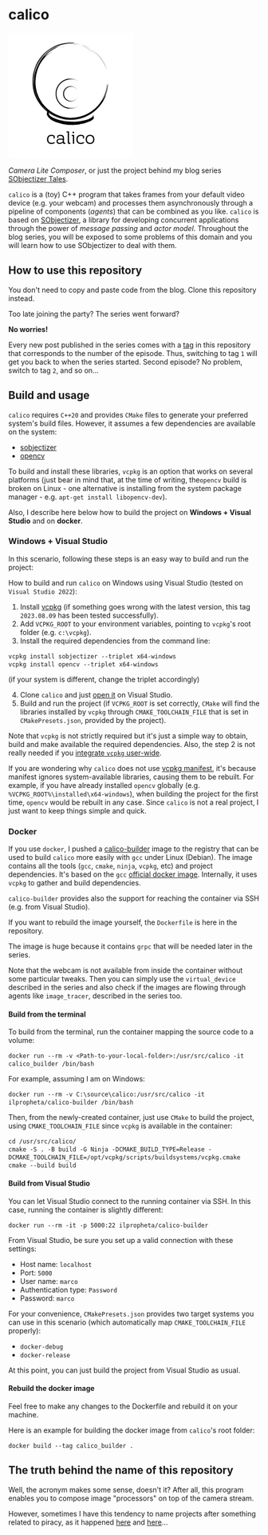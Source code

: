 # calico

[![calico logo](calico.png)](calico.png)

*Camera Lite Composer*, or just the project behind my blog series [SObjectizer Tales](https://marcoarena.wordpress.com/category/sobjectizer-tales).

`calico` is a (toy) C++ program that takes frames from your default video device (e.g. your webcam) and processes them asynchronously through a pipeline of components (*agents*) that can be combined as you like. `calico` is based on  [SObjectizer](https://github.com/stiffstream/sobjectizer), a library for developing concurrent applications through the power of *message passing* and *actor model*. Throughout the blog series, you will be exposed to some problems of this domain and you will learn how to use SObjectizer to deal with them.

## How to use this repository

You don't need to copy and paste code from the blog. Clone this repository instead.

Too late joining the party? The series went forward?

**No worries!**

Every new post published in the series comes with a [tag](https://github.com/ilpropheta/calico/tags) in this repository that corresponds to the number of the episode. Thus, switching to tag `1` will get you back to when the series started. Second episode? No problem, switch to tag `2`, and so on...

## Build and usage

`calico` requires `C++20` and provides `CMake` files to generate your preferred system's build files. However, it assumes a few dependencies are available on the system:

- [sobjectizer](https://github.com/stiffstream/sobjectizer)
- [opencv](https://github.com/opencv/opencv)

To build and install these libraries, `vcpkg` is an option that works on several platforms (just bear in mind that, at the time of writing, the`opencv` build is broken on Linux - one alternative is installing from the system package manager - e.g. `apt-get install libopencv-dev`).

Also, I describe here below how to build the project on **Windows + Visual Studio** and on **docker**.

### Windows + Visual Studio

In this scenario, following these steps is an easy way to build and run the project:

How to build and run `calico` on Windows using Visual Studio (tested on `Visual Studio 2022`):

1. Install [vcpkg](https://vcpkg.io/) (if something goes wrong with the latest version, this tag `2023.08.09` has been tested successfully).
2. Add `VCPKG_ROOT` to your environment variables, pointing to `vcpkg`'s root folder (e.g. `c:\vcpkg`).
3. Install the required dependencies from the command line:

```
vcpkg install sobjectizer --triplet x64-windows
vcpkg install opencv --triplet x64-windows
```
(if your system is different, change the triplet accordingly)

4. Clone `calico` and just [open it](https://learn.microsoft.com/en-us/cpp/build/open-folder-projects-cpp?view=msvc-170) on Visual Studio.
5. Build and run the project (if `VCPKG_ROOT` is set correctly, `CMake` will find the libraries installed by `vcpkg` through  `CMAKE_TOOLCHAIN_FILE` that is set in `CMakePresets.json`, provided by the project).

Note that `vcpkg` is not strictly required but it's just a simple way to obtain, build and make available the required dependencies. Also, the step 2 is not really needed if you [integrate `vcpkg` user-wide](https://learn.microsoft.com/en-us/vcpkg/commands/integrate).

If you are wondering why `calico` does not use [vcpkg manifest](https://learn.microsoft.com/en-us/vcpkg/users/manifests), it's because manifest ignores system-available libraries, causing them to be rebuilt. For example, if you have already installed `opencv` globally (e.g. `%VCPKG_ROOT%\installed\x64-windows`), when building the project for the first time, `opencv` would be rebuilt in any case. Since `calico` is not a real project, I just want to keep things simple and quick.

### Docker

If you use `docker`, I pushed a [calico-builder](https://hub.docker.com/repository/docker/ilpropheta/calico-builder/) image to the registry that can be used to build `calico` more easily with `gcc` under Linux (Debian). The image contains all the tools (`gcc`, `cmake`, `ninja`, `vcpkg`, etc) and project dependencies. It's based on the `gcc` [official docker image](https://hub.docker.com/_/gcc). Internally, it uses `vcpkg` to gather and build dependencies.

`calico-builder` provides also the support for reaching the container via SSH (e.g. from Visual Studio).

If you want to rebuild the image yourself, the `Dockerfile` is here in the repository.

The image is huge because it contains `grpc` that will be needed later in the series.

Note that the webcam is not available from inside the container without some particular tweaks. Then you can simply use the `virtual_device` described in the series and also check if the images are flowing through agents like `image_tracer`, described in the series too.

#### Build from the terminal

To build from the terminal, run the container mapping the source code to a volume:

```
docker run --rm -v <Path-to-your-local-folder>:/usr/src/calico -it calico_builder /bin/bash
```

For example, assuming I am on Windows:

```
docker run --rm -v C:\source\calico:/usr/src/calico -it ilpropheta/calico-builder /bin/bash
```

Then, from the newly-created container, just use `CMake` to build the project, using `CMAKE_TOOLCHAIN_FILE` since `vcpkg` is available in the container:

```
cd /usr/src/calico/
cmake -S . -B build -G Ninja -DCMAKE_BUILD_TYPE=Release -DCMAKE_TOOLCHAIN_FILE=/opt/vcpkg/scripts/buildsystems/vcpkg.cmake
cmake --build build
```

#### Build from Visual Studio

You can let Visual Studio connect to the running container via SSH. In this case, running the container is slightly different:

```
docker run --rm -it -p 5000:22 ilpropheta/calico-builder
```

From Visual Studio, be sure you set up a valid connection with these settings:

- Host name: `localhost`
- Port: `5000`
- User name: `marco`
- Authentication type: `Password`
- Password: `marco`

For your convenience, `CMakePresets.json` provides two target systems you can use in this scenario (which automatically map `CMAKE_TOOLCHAIN_FILE` properly):

- `docker-debug`
- `docker-release`

At this point, you can just build the project from Visual Studio as usual.

#### Rebuild the docker image

Feel free to make any changes to the Dockerfile and rebuild it on your machine.

Here is an example for building the docker image from `calico`'s root folder:

```
docker build --tag calico_builder .
```

## The truth behind the name of this repository

Well, the acronym makes some sense, doesn't it? After all, this program enables you to compose image "processors" on top of the camera stream.

However, sometimes I have this tendency to name projects after something related to piracy, as it happened [here](https://github.com/ilpropheta/bonnet) and [here](https://github.com/ilpropheta/bellamy)...